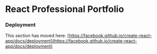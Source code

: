 # React Professional Portfolio


### Deployment

This section has moved here: [https://facebook.github.io/create-react-app/docs/deployment](https://facebook.github.io/create-react-app/docs/deployment)
